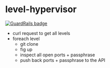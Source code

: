 # level-hypervisor

[![GuardRails badge](https://badges.production.guardrails.io/moul/pathwar-hypervisor.svg?token=a031d5a85cfbad6443c770abdad0034e9ce475dd01f9df0f98456031e01a5bb1&ts=1539941357350)](https://www.guardrails.io)

* curl request to get all levels
* foreach level
  * git clone
  * fig up
  * inspect all open ports + passphrase
  * push back ports + passphrase to the API
